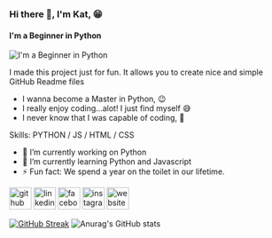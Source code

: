 ### Hi there 👋, I'm Kat, 😁
####  I'm a Beginner in Python
![ I'm a Beginner in Python](https://arturssmirnovs.github.io/github-profile-readme-generator/images/banner.png)

I made this project just for fun. 
It allows you to create nice 
and simple GitHub Readme files 
- I wanna become a Master in Python, 😉
- I really enjoy coding...alot!  I just find myself 😅
- I never know that I was capable of coding, 🤣

Skills: PYTHON /  JS / HTML / CSS

- 🔭 I’m currently working on Python 
- 🌱 I’m currently learning Python and Javascript 
- ⚡ Fun fact: We spend a year on the toilet in our lifetime. 


[<img src='https://cdn.jsdelivr.net/npm/simple-icons@3.0.1/icons/github.svg' alt='github' height='40'>](https://github.com/SKODE2)  [<img src='https://cdn.jsdelivr.net/npm/simple-icons@3.0.1/icons/linkedin.svg' alt='linkedin' height='40'>](https://www.linkedin.com/in/https://www.linkedin.com/in/khathawut-thongmee//)  [<img src='https://cdn.jsdelivr.net/npm/simple-icons@3.0.1/icons/facebook.svg' alt='facebook' height='40'>](https://www.facebook.com/https://www.facebook.com/profile.php?id=100009260654910)  [<img src='https://cdn.jsdelivr.net/npm/simple-icons@3.0.1/icons/instagram.svg' alt='instagram' height='40'>](https://www.instagram.com/skill_captorgraphy/)  [<img src='https://cdn.jsdelivr.net/npm/simple-icons@3.0.1/icons/icloud.svg' alt='website' height='40'>](https://meviler.w3spaces.com/index.html)  

[![GitHub Streak](https://streak-stats.demolab.com/?user=DenverCoder1&theme=dark)](https://git.io/streak-stats) ![Anurag's GitHub stats](https://github-readme-stats.vercel.app/api?username=SKODE2&show_icons=true&theme=radical)
